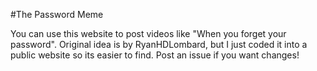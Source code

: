 #The Password Meme

You can use this website to post videos like "When you forget your password". Original idea is by RyanHDLombard, but I just coded it into a public website so its easier to find. Post an issue if you want changes!
